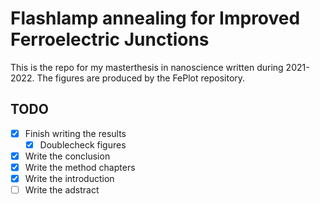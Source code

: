 # Flashlamp annealing for Improved Ferroelectric Junctions

This is the repo for my masterthesis in nanoscience written during 2021-2022.
The figures are produced by the FePlot repository.

## TODO

- [x] Finish writing the results
  - [x] Doublecheck figures
- [x] Write the conclusion
- [x] Write the method chapters
- [x] Write the introduction
- [ ] Write the adstract
